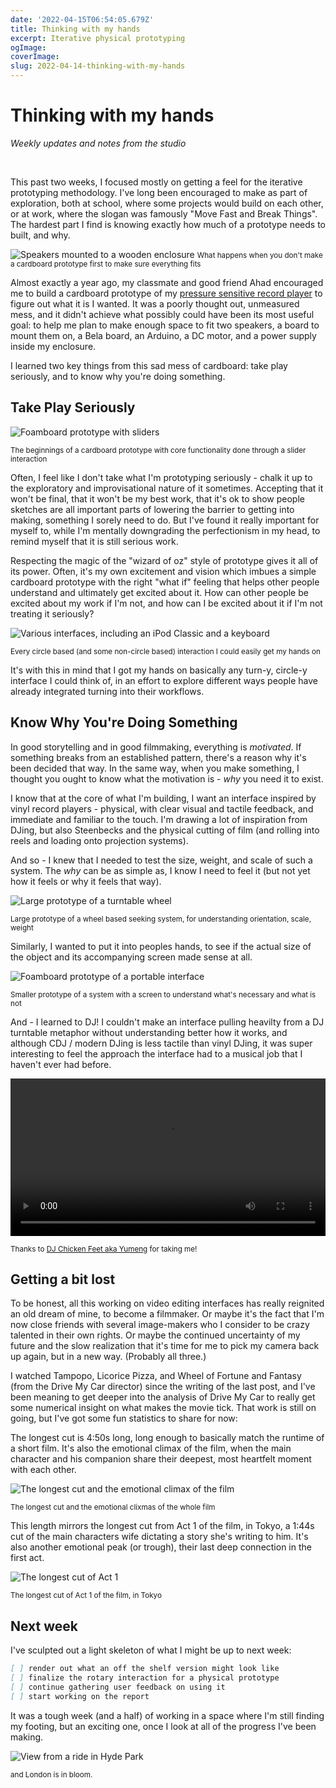 ```yaml
---
date: '2022-04-15T06:54:05.679Z'
title: Thinking with my hands
excerpt: Iterative physical prototyping
ogImage:
coverImage:
slug: 2022-04-14-thinking-with-my-hands
---
```


# Thinking with my hands

_Weekly updates and notes from the studio_

<br />

This past two weeks, I focused mostly on getting a feel for the iterative prototyping methodology. I've long been encouraged to make as part of exploration, both at school, where some projects would build on each other, or at work, where the slogan was famously "Move Fast and Break Things". The hardest part I find is knowing exactly how much of a prototype needs to built, and why.

![Speakers mounted to a wooden enclosure](/media/blog/gizmo-progress.jpeg)
<small>What happens when you don't make a cardboard prototype first to make sure everything fits</small>

Almost exactly a year ago, my classmate and good friend Ahad encouraged me to build a cardboard prototype of my [pressure sensitive record player]() to figure out what it is I wanted. It was a poorly thought out, unmeasured mess, and it didn't achieve what possibly could have been its most useful goal: to help me plan to make enough space to fit two speakers, a board to mount them on, a Bela board, an Arduino, a DC motor, and a power supply inside my enclosure.

I learned two key things from this sad mess of cardboard: take play seriously, and to know why you're doing something.

## Take Play Seriously

![Foamboard prototype with sliders](/media/blog/slider-prototype.jpeg)

<small>The beginnings of a cardboard prototype with core functionality done through a slider interaction</small>

Often, I feel like I don't take what I'm prototyping seriously - chalk it up to the exploratory and improvisational nature of it sometimes. Accepting that it won't be final, that it won't be my best work, that it's ok to show people sketches are all important parts of lowering the barrier to getting into making, something I sorely need to do. But I've found it really important for myself to, while I'm mentally downgrading the perfectionism in my head, to remind myself that it is still serious work.

Respecting the magic of the "wizard of oz" style of prototype gives it all of its power. Often, it's my own excitement and vision which imbues a simple cardboard prototype with the right "what if" feeling that helps other people understand and ultimately get excited about it. How can other people be excited about my work if I'm not, and how can I be excited about it if I'm not treating it seriously?

![Various interfaces, including an iPod Classic and a keyboard](/media/blog/various-interfaces.jpeg)

<small>Every circle based (and some non-circle based) interaction I could easily get my hands on</small>

It's with this in mind that I got my hands on basically any turn-y, circle-y interface I could think of, in an effort to explore different ways people have already integrated turning into their workflows.

## Know Why You're Doing Something

In good storytelling and in good filmmaking, everything is _motivated_. If something breaks from an established pattern, there's a reason why it's been decided that way. In the same way, when you make something, I thought you ought to know what the motivation is - _why_ you need it to exist.

I know that at the core of what I'm building, I want an interface inspired by vinyl record players - physical, with clear visual and tactile feedback, and immediate and familiar to the touch. I'm drawing a lot of inspiration from DJing, but also Steenbecks and the physical cutting of film (and rolling into reels and loading onto projection systems).

And so - I knew that I needed to test the size, weight, and scale of such a system. The _why_ can be as simple as, I know I need to feel it (but not yet how it feels or why it feels that way).

![Large prototype of a turntable wheel](/media/blog/large-turntable-wheel.jpeg)

<small>Large prototype of a wheel based seeking system, for understanding orientation, scale, weight</small>

Similarly, I wanted to put it into peoples hands, to see if the actual size of the object and its accompanying screen made sense at all.

![Foamboard prototype of a portable interface](/media/blog/foamboard-portable.jpeg)

<small>Smaller prototype of a system with a screen to understand what's necessary and what is not</small>

And - I learned to DJ! I couldn't make an interface pulling heavilty from a DJ turntable metaphor without understanding better how it works, and although CDJ / modern DJing is less tactile than vinyl DJing, it was super interesting to feel the approach the interface had to a musical job that I haven't ever had before.

<video src="/media/blog/dj.mov" width="100%" onclick="this.paused ? this.play() : this.pause();" style="cursor: pointer;"></video>

<small>Thanks to [DJ Chicken Feet aka Yumeng](https://wip2022.rca.ac.uk/students/wang-yumeng) for taking me!</small>

## Getting a bit lost

To be honest, all this working on video editing interfaces has really reignited an old dream of mine, to become a filmmaker. Or maybe it's the fact that I'm now close friends with several image-makers who I consider to be crazy talented in their own rights. Or maybe the continued uncertainty of my future and the slow realization that it's time for me to pick my camera back up again, but in a new way. (Probably all three.)

I watched Tampopo, Licorice Pizza, and Wheel of Fortune and Fantasy (from the Drive My Car director) since the writing of the last post, and I've been meaning to get deeper into the analysis of Drive My Car to really get some numerical insight on what makes the movie tick. That work is still on going, but I've got some fun statistics to share for now:

The longest cut is 4:50s long, long enough to basically match the runtime of a short film. It's also the emotional climax of the film, when the main character and his companion share their deepest, most heartfelt moment with each other.

![The longest cut and the emotional climax of the film](/media/blog/drivemycar-706.jpg)

<small>The longest cut and the emotional clixmas of the whole film</small>

This length mirrors the longest cut from Act 1 of the film, in Tokyo, a 1:44s cut of the main characters wife dictating a story she's writing to him. It's also another emotional peak (or trough), their last deep connection in the first act.

![The longest cut of Act 1](/media/blog/drivemycar-123.jpg)

<small>The longest cut of Act 1 of the film, in Tokyo</small>

## Next week

I've sculpted out a light skeleton of what I might be up to next week:

```markdown
[ ] render out what an off the shelf version might look like
[ ] finalize the rotary interaction for a physical prototype
[ ] continue gathering user feedback on using it
[ ] start working on the report
```

It was a tough week (and a half) of working in a space where I'm still finding my footing, but an exciting one, once I look at all of the progress I've been making.

![View from a ride in Hyde Park](/media/blog/IMG_5865.jpeg)

<small>and London is in bloom.</small>
